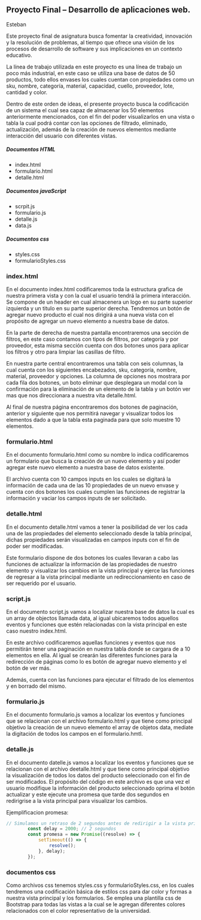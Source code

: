 ## Proyecto Final – Desarrollo de aplicaciones web.
Esteban
<p>
Este proyecto final de asignatura busca fomentar la creatividad, innovación y la resolución de problemas, al tiempo que ofrece una visión de los procesos de desarrollo de software y sus implicaciones en un contexto educativo.

La línea de trabajo utilizada en este proyecto es una línea de trabajo un poco más industrial, en este caso se utiliza una base de datos de 50 productos, todo ellos envases los cuales cuentan con propiedades como un sku, nombre, categoría, material, capacidad, cuello, proveedor, lote, cantidad y color.

Dentro de este orden de ideas, el presente proyecto busca la codificación de un sistema el cual sea capaz de almacenar los 50 elementos anteriormente mencionados, con el fin del poder visualizarlos en una vista o tabla la cual podrá contar con las opciones de filtrado, eliminado, actualización, además de la creación de nuevos elementos mediante interacción del usuario con diferentes vistas.
</p>

##### Documentos HTML
<ul>
<li>index.html</li>
<li>formulario.html</li>
<li>detalle.html</li>
</ul>

##### Documentos javaScript
<ul>
<li>scrpit.js</li>
<li>formulario.js</li>
<li>detalle.js</li>
<li>data.js</li>
</ul>

##### Documentos css
<ul>
<li>styles.css</li>
<li>formularioStyles.css</li>
</ul>

### index.html
<p>
En el documento index.html codificaremos toda la estructura grafica de nuestra primera vista y con la cual el usuario tendrá la primera interacción. 
Se compone de un header en cual almacenera un logo en su parte superior izquierda y un titulo en su parte superior derecha. Tendremos un botón de agregar nuevo producto el cual nos dirigirá a una nueva vista con el propósito de agregar un nuevo elemento a nuestra base de datos.

En la parte de derecha de nuestra pantalla encontraremos una sección de filtros, en este caso contamos con tipos de filtros, por categoría y por proveedor, esta misma sección cuenta con dos botones unos para aplicar los filtros y otro para limpiar las casillas de filtro.

En nuestra parte central encontraremos una tabla con seis columnas, la cual cuenta con los siguientes encabezados, sku, categoría, nombre, material, proveedor y opciones. La columna de opciones nos mostrara por cada fila dos botones, un boto eliminar que desplegara un modal con la confirmación para la eliminación de un elemento de la tabla y un botón ver mas que nos direccionara a nuestra vita detalle.html.

Al final de nuestra página encontraremos dos botones de paginación, anterior y siguiente que nos permitirá navegar y visualizar todos los elementos dado a que la tabla esta paginada para que solo muestre 10 elementos.
</p>

### formulario.html
<p>
En el documento formulario.html como su nombre lo indica codificaremos un formulario que busca la creación de un nuevo elemento y así poder agregar este nuevo elemento a nuestra base de datos existente.

El archivo cuenta con 10 campos inputs en los cuales se digitará la información de cada una de las 10 propiedades de un nuevo envase y cuenta con dos botones los cuales cumplen las funciones de registrar la información y vaciar los campos inputs de ser solicitado.
</p>

### detalle.html
<p>
En el documento detalle.html vamos a tener la posibilidad de ver los cada una de las propiedades del elemento seleccionado desde la tabla principal, dichas propiedades serán visualizadas en campos inputs con el fin de poder ser modificadas.

Este formulario dispone de dos botones los cuales llevaran a cabo las funciones de actualizar la información de las propiedades de nuestro elemento y visualizar los cambios en la vista principal y ejerce las funciones de regresar a la vista principal mediante un redireccionamiento en caso de ser requerido por el usuario.
</p>

### script.js
<p>
En el documento script.js vamos a localizar nuestra base de datos la cual es un array de objectos llamada data, al igual ubicaremos todos aquellos eventos y funciones que estén relacionadas con la vista principal en este caso nuestro index.html.

En este archivo codificaremos aquellas funciones y eventos que nos permitirán tener una paginación en nuestra tabla donde se cargara de a 10 elementos en ella. Al igual se crearán las diferentes funciones para la redirección de páginas como lo es botón de agregar nuevo elemento y el botón de ver más.

Además, cuenta con las funciones para ejecutar el filtrado de los elementos y en borrado del mismo.
</p>

### formulario.js
<p>
En el documento formulario.js vamos a localizar los eventos y funciones que se relacionan con el archivo formulario.html y que tiene como principal objetivo la creación de un nuevo elemento el array de objetos data, mediate la digitación de todos los campos en el formulario.hmtl.
</p>

### detalle.js
<p>
En el documento datelle.js vamos a localizar los eventos y funciones que se relacionan con el archivo deetalle.html y que tiene como principal objetivo la visualización de todos los datos del producto seleccionado con el fin de ser modificados. El propósito del código en este archivo es que una vez el usuario modifique la información del producto seleccionado oprima el botón actualizar y este ejecute una promesa que tarde dos segundos en redirigrise a la vista principal para visualizar los cambios.

Ejemplificacion promesa:
</p>

```javascript
// Simulamos un retraso de 2 segundos antes de redirigir a la vista principal (index.html)
        const delay = 2000; // 2 segundos
        const promesa = new Promise((resolve) => {
            setTimeout(() => {
                resolve();
            }, delay);
        });
```

### documentos css
<p>
Como archivos css tenemos styles.css y formularioStyles.css, en los cuales tendremos una codificación básica de estilos css para dar color y formas a nuestra vista principal y los formularios. Se emplea una plantilla css de Bootstrap para todas las vistas a la cual se le agregan diferentes colores relacionados con el color representativo de la universidad.
</p>